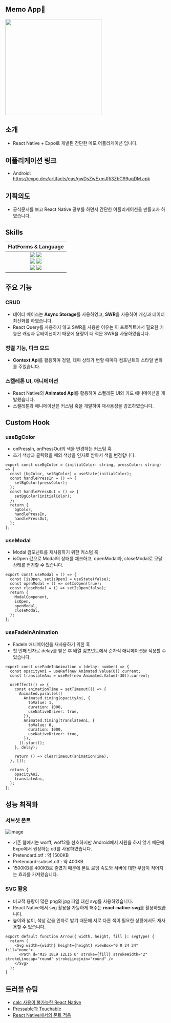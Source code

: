## Memo App📝
<img src="https://github.com/user-attachments/assets/a59329a6-0c2a-4e7b-80c8-c2efde03802a" width=300 />

## 소개
- React Native + Expo로 개발된 간단한 메모 어플리케이션 입니다.

## 어플리케이션 링크
- Android: https://expo.dev/artifacts/eas/gwDsZwExmJRi3ZbC99uqDM.apk

## 기획의도
- 공식문서를 보고 React Native 공부를 하면서 간단한 어플리케이션을 만들고자 하였습니다.

## Skills

| FlatForms & Language |
| :-: |
| <img src="https://img.shields.io/badge/javascript-F7DF1E?style=for-the-badge&logo=javascript&logoColor=white"> <img src="https://img.shields.io/badge/typescript-3178C6?style=for-the-badge&logo=typescript&logoColor=white"><br/><img src="https://img.shields.io/badge/react-61DAFB?style=for-the-badge&logo=react&logoColor=white"> <img src="https://img.shields.io/badge/expo-000020?style=for-the-badge&logo=expo&logoColor=white"><br/><img src="https://img.shields.io/badge/swr-000000?style=for-the-badge&logo=swr&logoColor=white"> <img src="https://img.shields.io/badge/styledcomponents-DB7093?style=for-the-badge&logo=styledcomponents&logoColor=white">
 
## 주요 기능

### CRUD
- 데이터 베이스는 <strong>Async Storage</strong>를 사용하였고, <strong>SWR</strong>을 사용하여 캐싱과 데이터 최신화를 하였습니다.
- React Query를 사용하지 않고 SWR을 사용한 이유는 이 프로젝트에서 필요한 기능은 캐싱과 뮤테이션이기 때문에 용량이 더 적은 SWR을 사용하였습니다.

### 정렬 기능, 다크 모드
- <strong>Context Api</strong>를 활용하여 정렬, 테마 상태가 변할 때마다 컴포넌트의 스타일 변화를 주었습니다.

### 스켈레톤 UI, 애니메이션
- React Native의 <strong>Animated Api</strong>를 활용하여 스켈레톤 UI와 카드 애니메이션을 개발했습니다.
- 스켈레톤과 애니메이션은 커스텀 훅을 개발하여 재사용성을 강조하였습니다.

## Custom Hook

### useBgColor
- onPressIn, onPressOut의 색을 변경하는 커스텀 훅
- 초기 색상과 클릭됐을 때의 색상을 인자로 받아서 색을 변경합니다.
```
export const useBgColor = (initialColor: string, pressColor: string) => {
  const [bgColor, setBgColor] = useState(initialColor);
  const handlePressIn = () => {
    setBgColor(pressColor);
  };
  const handlePressOut = () => {
    setBgColor(initialColor);
  };
  return {
    bgColor,
    handlePressIn,
    handlePressOut,
  };
};
```

### useModal
- Modal 컴포넌트를 재사용하기 위한 커스텀 훅
- isOpen 값으로 Modal의 상태를 체크하고, openModal과, closeModal로 모달 상태를 변경할 수 있습니다.
```
export const useModal = () => {
  const [isOpen, setIsOpen] = useState(false);
  const openModal = () => setIsOpen(true);
  const closeModal = () => setIsOpen(false);
  return {
    ModalComponent,
    isOpen,
    openModal,
    closeModal,
  };
};
```

### useFadeInAnimation
- FadeIn 애니메이션을 재사용하기 위한 훅
- 첫 번째 인자로 delay를 받은 후 배열 컴포넌트에서 순차적 애니메이션을 적용할 수 있습니다.
```
export const useFadeInAnimation = (delay: number) => {
  const opacityAni = useRef(new Animated.Value(0)).current;
  const translateAni = useRef(new Animated.Value(-30)).current;

  useEffect(() => {
    const animationTime = setTimeout(() => {
      Animated.parallel([
        Animated.timing(opacityAni, {
          toValue: 1,
          duration: 1000,
          useNativeDriver: true,
        }),
        Animated.timing(translateAni, {
          toValue: 0,
          duration: 1000,
          useNativeDriver: true,
        }),
      ]).start();
    }, delay);

    return () => clearTimeout(animationTime);
  }, []);

  return {
    opacityAni,
    translateAni,
  };
};
```

## 성능 최적화

### 서브셋 폰트
![image](https://github.com/user-attachments/assets/1fa010a5-5573-4055-88b5-66708fc56837)
- 기존 웹에서는 worff, woff2를 선호하지만 Android에서 지원을 하지 않기 때문에 Expo에서 권장하는 otf를 사용하였습니다.
- Pretendard.otf : 약 1500KB
- Pretendard-subset.otf : 약 400KB
- 1500KB를 400KB로 줄였기 때문에 폰트 로딩 속도와 서버에 대한 부담이 적어지는 효과를 가져왔습니다.

### SVG 활용
- 비교적 용량이 많은 png와 jpg 파일 대신 svg를 사용하였습니다.
- React Native에서 svg 활용을 가능하게 해주는 <strong>react-native-svg</strong>를 활용하였습니다.
- 높이와 넓이, 색상 값을 인자로 받기 때문에 서로 다른 색이 필요한 상황에서도 재사용할 수 있습니다.
```
export default function Arrow({ width, height, fill }: svgType) {
  return (
    <Svg width={width} height={height} viewBox="0 0 24 24" fill="none">
      <Path d="M15 18L9 12L15 6" stroke={fill} strokeWidth="2" strokeLinecap="round" strokeLinejoin="round" />
    </Svg>
  );
}
```

## 트러블 슈팅
- [calc 사용이 불가능한 React Native](https://velog.io/@d_hyeon/RN%EC%97%90%EC%84%9C-calc-%EC%82%AC%EC%9A%A9%ED%95%98%EB%8A%94-%EB%B2%95)
- [Pressable과 Touchable](https://velog.io/@d_hyeon/Pressable-vs-Button-vs-Touchable)
- [React Native에서의 폰트 적용](https://velog.io/@d_hyeon/RN-%ED%8F%B0%ED%8A%B8-%EC%B6%94%EA%B0%80%ED%95%98%EA%B8%B0)
